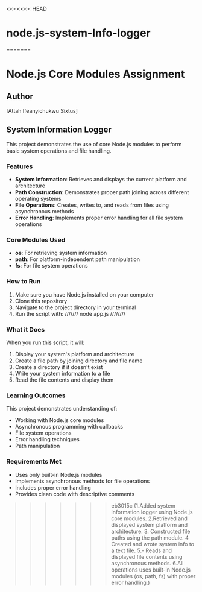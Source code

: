 <<<<<<< HEAD
# node.js-system-Info-logger
=======
# Node.js Core Modules Assignment

## Author

[Attah Ifeanyichukwu Sixtus]


## System Information Logger

This project demonstrates the use of core Node.js modules to perform basic system operations and file handling.

### Features

- **System Information**: Retrieves and displays the current platform and architecture
- **Path Construction**: Demonstrates proper path joining across different operating systems
- **File Operations**: Creates, writes to, and reads from files using asynchronous methods
- **Error Handling**: Implements proper error handling for all file system operations

### Core Modules Used

- **os**: For retrieving system information
- **path**: For platform-independent path manipulation
- **fs**: For file system operations

### How to Run

1. Make sure you have Node.js installed on your computer
2. Clone this repository
3. Navigate to the project directory in your terminal
4. Run the script with:
   ///////
   node app.js
   ////////

### What it Does

When you run this script, it will:
1. Display your system's platform and architecture
2. Create a file path by joining directory and file name
3. Create a directory if it doesn't exist
4. Write your system information to a file
5. Read the file contents and display them

### Learning Outcomes

This project demonstrates understanding of:
- Working with Node.js core modules
- Asynchronous programming with callbacks
- File system operations
- Error handling techniques
- Path manipulation

### Requirements Met

- Uses only built-in Node.js modules
- Implements asynchronous methods for file operations
- Includes proper error handling
- Provides clean code with descriptive comments
>>>>>>> eb3015c (1.Added system information logger using Node.js core modules. 2.Retrieved and displayed system platform and architecture. 3. Constructed file paths using the path module. 4  Created and wrote system info to a text file. 5.- Reads and displayed file contents using asynchronous methods. 6.All operations uses built-in Node.js modules (os, path, fs) with proper error handling.)
